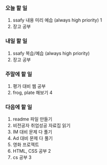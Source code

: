 ### 오늘 할 일
1. ssafy 내용 미리 예습 (always high priority) 1
2. 장고 공부

### 내일 할 일
1. ssafy 복습/예습 (always high priority)
2. 장고 공부

### 주말에 할 일
1. 평가 대비 웹 공부
2. frog, plate 해보기 4

### 다음에 할 일
1. readme 파일 만들기
2. 비전공자 취업성공 자료집 읽기
3. IM 대비 문제 다 풀기
4. Ad 대비 문제 다 풀기
5. 영화 프로젝트
6. HTML, CSS 공부 2
7. cs 공부 3